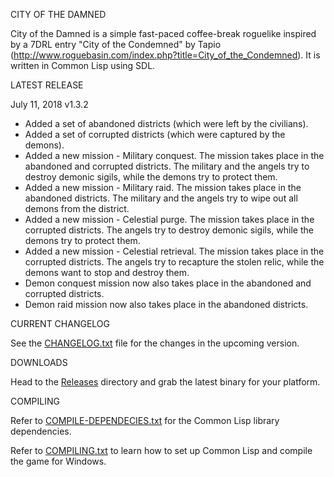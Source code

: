 CITY OF THE DAMNED

City of the Damned is a simple fast-paced coffee-break roguelike inspired by a 7DRL entry "City of the Condemned" by Tapio (http://www.roguebasin.com/index.php?title=City_of_the_Condemned). 
It is written in Common Lisp using SDL.

LATEST RELEASE

July 11, 2018 v1.3.2

- Added a set of abandoned districts (which were left by the civilians).
- Added a set of corrupted districts (which were captured by the demons).
- Added a new mission - Military conquest. The mission takes place in the abandoned and corrupted districts. The military and the angels try to destroy demonic sigils, while the demons try to protect them.
- Added a new mission - Military raid. The mission takes place in the abandoned districts. The military and the angels try to wipe out all demons from the district.
- Added a new mission - Celestial purge. The mission takes place in the corrupted districts. The angels try to destroy demonic sigils, while the demons try to protect them.
- Added a new mission - Celestial retrieval. The mission takes place in the corrupted districts. The angels try to recapture the stolen relic, while the demons want to stop and destroy them.
- Demon conquest mission now also takes place in the abandoned and corrupted districts.
- Demon raid mission now also takes place in the abandoned districts.


CURRENT CHANGELOG

See the [CHANGELOG.txt](https://github.com/gwathlobal/CotD/blob/master/CHANGELOG.txt) file for the changes in the upcoming version.

DOWNLOADS

Head to the [Releases](https://github.com/gwathlobal/CotD/releases) directory and grab the latest binary for your platform.

COMPILING

Refer to [COMPILE-DEPENDECIES.txt](https://github.com/gwathlobal/CotD/blob/master/COMPILE-DEPENDECIES.txt) for the Common Lisp library dependencies.

Refer to [COMPILING.txt](https://github.com/gwathlobal/CotD/blob/master/COMPILING.txt) to learn how to set up Common Lisp and compile the game for Windows.